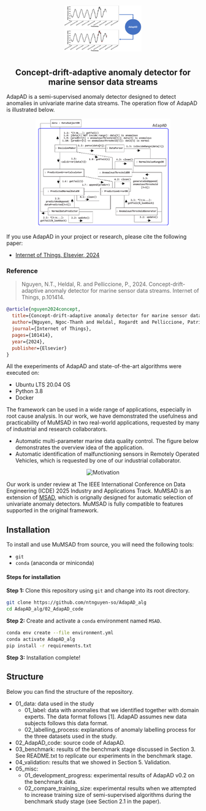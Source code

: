 <p align="center">
<img src="./assets/headline.PNG" style="width: 40%;"/>
</p>

<h1 align="center">
<h2 align="center">Concept-drift-adaptive anomaly detector for marine sensor data streams</h2>

AdapAD is a semi-supervised anomaly detector designed to detect anomalies in univariate marine data streams. The operation flow of AdapAD is illustrated below.

<div align="center">
  <img src="./assets/operation_flow.PNG" alt="operation_flow" style="width: 70%;">
</div>

If you use AdapAD in your project or research, please cite the following paper:

- [Internet of Things, Elsevier, 2024](https://www.sciencedirect.com/science/article/pii/S254266052400355X)

### Reference

> Nguyen, N.T., Heldal, R. and Pelliccione, P., 2024. Concept-drift-adaptive anomaly detector for marine sensor data streams. Internet of Things, p.101414.

```bibtex
@article{nguyen2024concept,
  title={Concept-drift-adaptive anomaly detector for marine sensor data streams},
  author={Nguyen, Ngoc-Thanh and Heldal, Rogardt and Pelliccione, Patrizio},
  journal={Internet of Things},
  pages={101414},
  year={2024},
  publisher={Elsevier}
}
```

All the exeperiments of AdapAD and state-of-the-art algorithms were executed on:
- Ubuntu LTS 20.04 OS
- Python 3.8
- Docker

The framework can be used in a wide range of applications, especially in root cause analysis. In our work, we have demonstrated the usefulness and practicability of MuMSAD in two real-world applications, requested by many of industrial and research collaborators.
- Automatic multi-parameter marine data quality control. The figure below demonstrates the overview idea of the application.
- Automatic identification of malfunctioning sensors in Remotely Operated Vehicles, which is requested by one of our industrial collaborator.

<div align="center">
  <img src="./assets/motivation.PNG" alt="Motivation" style="width: 50%;">
</div>

Our work is under review at The IEEE International Conference on Data Engineering (ICDE) 2025 Industry and Applications Track.
MuMSAD is an extension of [MSAD](https://github.com/boniolp/MSAD), which is orignally designed for automatic selection of univariate anomaly detectors. MuMSAD is fully compatible to features supported in the original framework.

## Installation

To install and use MuMSAD from source, you will need the following tools:

- `git`
- `conda` (anaconda or miniconda)

#### Steps for installation

**Step 1:** Clone this repository using `git` and change into its root directory.

```bash
git clone https://github.com/ntnguyen-so/AdapAD_alg
cd AdapAD_alg/02_AdapAD_code
```

**Step 2:** Create and activate a `conda` environment named `MSAD`.

```bash
conda env create --file environment.yml
conda activate AdapAD_alg
pip install -r requirements.txt
```

**Step 3:** Installation complete!

## Structure

Below you can find the structure of the repository.

- 01_data: data used in the study
  - 01_label: data with anomalies that we identified together with domain experts. The data format follows [1]. AdapAD assumes new data subjects follows this data format. 
  - 02_labelling_process: explanations of anomaly labelling process for the three datasets used in the study.
- 02_AdapAD_code: source code of AdapAD.
- 03_benchmark: results of the benchmark stage discussed in Section 3. See README.txt to replicate our experiments in the benchmark stage.
- 04_validation: results that we showed in Section 5. Validation.
- 05_misc: 
  - 01_development_progress: experimental results of AdapAD v0.2 on the benchmark data.
  - 02_compare_training_size: experimental results when we attempted to increase training size of semi-supervised algorithms during the benchmark study stage (see Section 2.1 in the paper).
	
